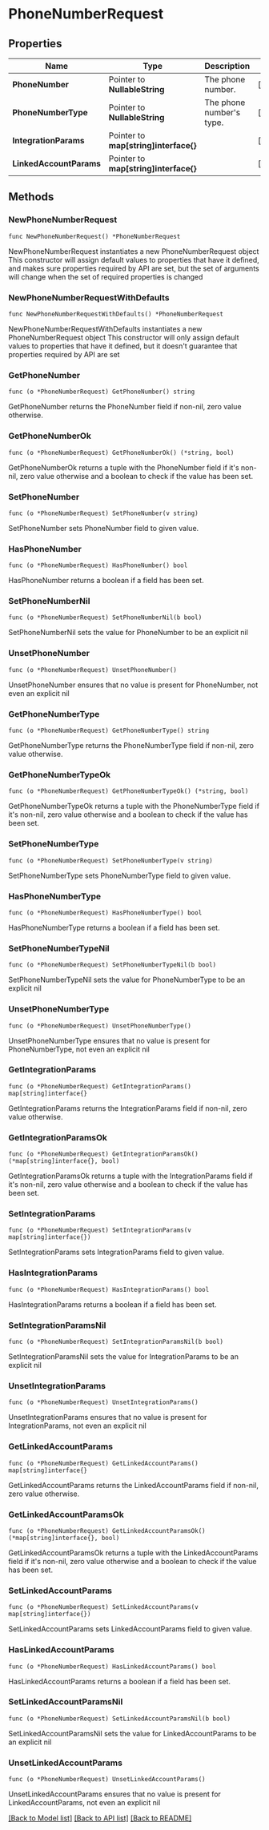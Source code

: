 # PhoneNumberRequest

## Properties

Name | Type | Description | Notes
------------ | ------------- | ------------- | -------------
**PhoneNumber** | Pointer to **NullableString** | The phone number. | [optional] 
**PhoneNumberType** | Pointer to **NullableString** | The phone number&#39;s type. | [optional] 
**IntegrationParams** | Pointer to **map[string]interface{}** |  | [optional] 
**LinkedAccountParams** | Pointer to **map[string]interface{}** |  | [optional] 

## Methods

### NewPhoneNumberRequest

`func NewPhoneNumberRequest() *PhoneNumberRequest`

NewPhoneNumberRequest instantiates a new PhoneNumberRequest object
This constructor will assign default values to properties that have it defined,
and makes sure properties required by API are set, but the set of arguments
will change when the set of required properties is changed

### NewPhoneNumberRequestWithDefaults

`func NewPhoneNumberRequestWithDefaults() *PhoneNumberRequest`

NewPhoneNumberRequestWithDefaults instantiates a new PhoneNumberRequest object
This constructor will only assign default values to properties that have it defined,
but it doesn't guarantee that properties required by API are set

### GetPhoneNumber

`func (o *PhoneNumberRequest) GetPhoneNumber() string`

GetPhoneNumber returns the PhoneNumber field if non-nil, zero value otherwise.

### GetPhoneNumberOk

`func (o *PhoneNumberRequest) GetPhoneNumberOk() (*string, bool)`

GetPhoneNumberOk returns a tuple with the PhoneNumber field if it's non-nil, zero value otherwise
and a boolean to check if the value has been set.

### SetPhoneNumber

`func (o *PhoneNumberRequest) SetPhoneNumber(v string)`

SetPhoneNumber sets PhoneNumber field to given value.

### HasPhoneNumber

`func (o *PhoneNumberRequest) HasPhoneNumber() bool`

HasPhoneNumber returns a boolean if a field has been set.

### SetPhoneNumberNil

`func (o *PhoneNumberRequest) SetPhoneNumberNil(b bool)`

 SetPhoneNumberNil sets the value for PhoneNumber to be an explicit nil

### UnsetPhoneNumber
`func (o *PhoneNumberRequest) UnsetPhoneNumber()`

UnsetPhoneNumber ensures that no value is present for PhoneNumber, not even an explicit nil
### GetPhoneNumberType

`func (o *PhoneNumberRequest) GetPhoneNumberType() string`

GetPhoneNumberType returns the PhoneNumberType field if non-nil, zero value otherwise.

### GetPhoneNumberTypeOk

`func (o *PhoneNumberRequest) GetPhoneNumberTypeOk() (*string, bool)`

GetPhoneNumberTypeOk returns a tuple with the PhoneNumberType field if it's non-nil, zero value otherwise
and a boolean to check if the value has been set.

### SetPhoneNumberType

`func (o *PhoneNumberRequest) SetPhoneNumberType(v string)`

SetPhoneNumberType sets PhoneNumberType field to given value.

### HasPhoneNumberType

`func (o *PhoneNumberRequest) HasPhoneNumberType() bool`

HasPhoneNumberType returns a boolean if a field has been set.

### SetPhoneNumberTypeNil

`func (o *PhoneNumberRequest) SetPhoneNumberTypeNil(b bool)`

 SetPhoneNumberTypeNil sets the value for PhoneNumberType to be an explicit nil

### UnsetPhoneNumberType
`func (o *PhoneNumberRequest) UnsetPhoneNumberType()`

UnsetPhoneNumberType ensures that no value is present for PhoneNumberType, not even an explicit nil
### GetIntegrationParams

`func (o *PhoneNumberRequest) GetIntegrationParams() map[string]interface{}`

GetIntegrationParams returns the IntegrationParams field if non-nil, zero value otherwise.

### GetIntegrationParamsOk

`func (o *PhoneNumberRequest) GetIntegrationParamsOk() (*map[string]interface{}, bool)`

GetIntegrationParamsOk returns a tuple with the IntegrationParams field if it's non-nil, zero value otherwise
and a boolean to check if the value has been set.

### SetIntegrationParams

`func (o *PhoneNumberRequest) SetIntegrationParams(v map[string]interface{})`

SetIntegrationParams sets IntegrationParams field to given value.

### HasIntegrationParams

`func (o *PhoneNumberRequest) HasIntegrationParams() bool`

HasIntegrationParams returns a boolean if a field has been set.

### SetIntegrationParamsNil

`func (o *PhoneNumberRequest) SetIntegrationParamsNil(b bool)`

 SetIntegrationParamsNil sets the value for IntegrationParams to be an explicit nil

### UnsetIntegrationParams
`func (o *PhoneNumberRequest) UnsetIntegrationParams()`

UnsetIntegrationParams ensures that no value is present for IntegrationParams, not even an explicit nil
### GetLinkedAccountParams

`func (o *PhoneNumberRequest) GetLinkedAccountParams() map[string]interface{}`

GetLinkedAccountParams returns the LinkedAccountParams field if non-nil, zero value otherwise.

### GetLinkedAccountParamsOk

`func (o *PhoneNumberRequest) GetLinkedAccountParamsOk() (*map[string]interface{}, bool)`

GetLinkedAccountParamsOk returns a tuple with the LinkedAccountParams field if it's non-nil, zero value otherwise
and a boolean to check if the value has been set.

### SetLinkedAccountParams

`func (o *PhoneNumberRequest) SetLinkedAccountParams(v map[string]interface{})`

SetLinkedAccountParams sets LinkedAccountParams field to given value.

### HasLinkedAccountParams

`func (o *PhoneNumberRequest) HasLinkedAccountParams() bool`

HasLinkedAccountParams returns a boolean if a field has been set.

### SetLinkedAccountParamsNil

`func (o *PhoneNumberRequest) SetLinkedAccountParamsNil(b bool)`

 SetLinkedAccountParamsNil sets the value for LinkedAccountParams to be an explicit nil

### UnsetLinkedAccountParams
`func (o *PhoneNumberRequest) UnsetLinkedAccountParams()`

UnsetLinkedAccountParams ensures that no value is present for LinkedAccountParams, not even an explicit nil

[[Back to Model list]](../README.md#documentation-for-models) [[Back to API list]](../README.md#documentation-for-api-endpoints) [[Back to README]](../README.md)


